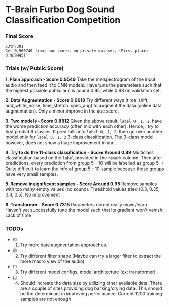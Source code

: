 # T-Brain Furbo Dog Sound Classification Competition

### Final Score
    53th/301 
    Get 0.960740 final auc score, on private dataset. (First place: 0.989945)

### Trials (w/ Public Score)
**1. Plain approach - Score 0.9549**
Take the melspectrogram of the input audio and then feed it to CNN models. Have tune the parameters such that the highest possible public auc is aound 0.95, while 0.98 on validation set.

**2. Data Augmentation - Score 0.9618** 
Try different ways (time_shift, add_white_noise, time_stretch, spec_aug) to augment the data (online data augmentation). Only a minor improve in the auc score.
 
**3. Two models - Score 0.8812**
Given the above result, `label 0, 1, 2`, have the worse prediction accuracy (often mix with each other). Hence, I try to first predict 6 classes. If pred falls into `label 0, 1, 2`, then go over another model only for `label 0, 1, 2` 3-class classification. The 3-class model, however, does not show a huge improvement in auc. 

**4. Try to do the 11-class classification - Score Around 0.89**
Multiclass classification based on the `label` provided in the `remark` column. Then after predictions, every prediction from group 5 - 10 will be labelled as group 5 -> Quite difficult to learn the info of group 5 - 10 sample because those groups have very small samples.

**5. Remove insignificant samples - Score Around 0.95**
Remove samples with too many empty values (no sound). Threshold values tried (0.3, 0.35, 0.4, 0.5). No improvement

**6. Transformer - Score 0.7315**
Parameters do not really move/learn. Haven't yet successfully tune the model such that its gradient won't vanish. Lack of time

### TODOs
- [x] 1. Try more data augmentation approaches.
- [x] 2. Try different filter shape (Maybe can try a larger filter to extract the more macro view of the audio)
- [ ] 3. Try different model configs, model architecture (ex: transformer)
- [ ] 4. Should increate the data size by utilizing other available data. There are a couple of sites providing dog barking/crying data. This should be the determinant in improving performance. Current 1200 training samples are not enough